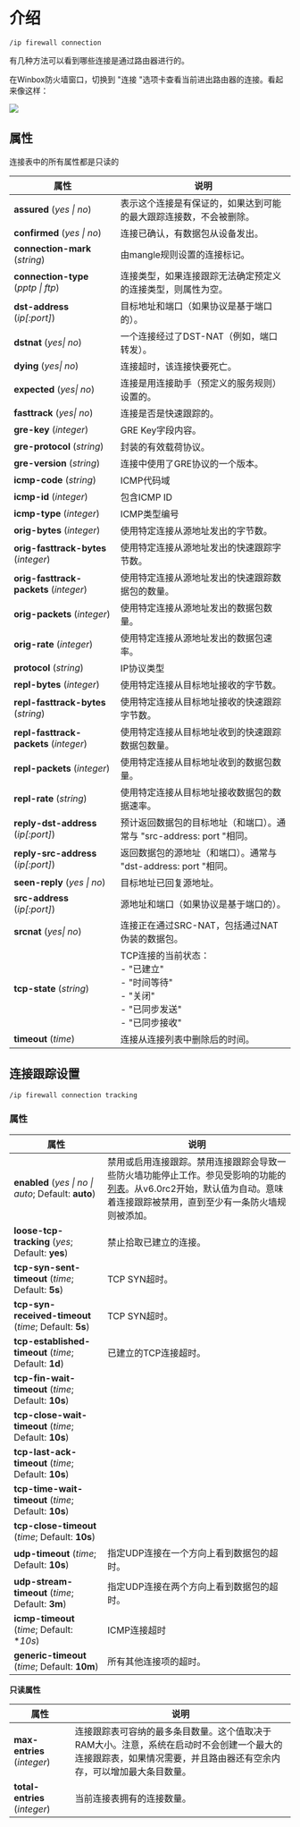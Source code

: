 # 介绍

`/ip firewall connection`

有几种方法可以看到哪些连接是通过路由器进行的。

在Winbox防火墙窗口，切换到 "连接 "选项卡查看当前进出路由器的连接。看起来像这样：

![](https://help.mikrotik.com/docs/download/attachments/130220087/Screenshot_1.png?version=1&modificationDate=1653993869514&api=v2)

## 属性

连接表中的所有属性都是只读的

| 属性                                   | 说明                                                                                                |
| -------------------------------------- | --------------------------------------------------------------------------------------------------- |
| **assured** (_yes \| no_)              | 表示这个连接是有保证的，如果达到可能的最大跟踪连接数，不会被删除。                                  |
| **confirmed** (_yes \| no_)            | 连接已确认，有数据包从设备发出。                                                                    |
| **connection-mark** (_string_)         | 由mangle规则设置的连接标记。                                                                        |
| **connection-type** (_pptp \| ftp_)    | 连接类型，如果连接跟踪无法确定预定义的连接类型，则属性为空。                                        |
| **dst-address** (_ip[:port]_)          | 目标地址和端口（如果协议是基于端口的）。                                                            |
| **dstnat** (_yes\| no_)                | 一个连接经过了DST-NAT（例如，端口转发）。                                                           |
| **dying** (_yes\| no_)                 | 连接超时，该连接快要死亡。                                                                          |
| **expected** (_yes\| no_)              | 连接是用连接助手（预定义的服务规则）设置的。                                                        |
| **fasttrack** (_yes\| no_)             | 连接是否是快速跟踪的。                                                                              |
| **gre-key** (_integer_)                | GRE Key字段内容。                                                                                   |
| **gre-protocol** (_string_)            | 封装的有效载荷协议。                                                                                |
| **gre-version** (_string_)             | 连接中使用了GRE协议的一个版本。                                                                     |
| **icmp-code** (_string_)               | ICMP代码域                                                                                          |
| **icmp-id** (_integer_)                | 包含ICMP ID                                                                                         |
| **icmp-type** (_integer_)              | ICMP类型编号                                                                                        |
| **orig-bytes** (_integer_)             | 使用特定连接从源地址发出的字节数。                                                                  |
| **orig-fasttrack-bytes** (_integer_)   | 使用特定连接从源地址发出的快速跟踪字节数。                                                          |
| **orig-fasttrack-packets** (_integer_) | 使用特定连接从源地址发出的快速跟踪数据包的数量。                                                    |
| **orig-packets** (_integer_)           | 使用特定连接从源地址发出的数据包数量。                                                              |
| **orig-rate** (_integer_)              | 使用特定连接从源地址发出的数据包速率。                                                              |
| **protocol** (_string_)                | IP协议类型                                                                                          |
| **repl-bytes** (_integer_)             | 使用特定连接从目标地址接收的字节数。                                                                |
| **repl-fasttrack-bytes** (_string_)    | 使用特定连接从目标地址接收的快速跟踪字节数。                                                        |
| **repl-fasttrack-packets** (_integer_) | 使用特定连接从目标地址收到的快速跟踪数据包数量。                                                    |
| **repl-packets** (_integer_)           | 使用特定连接从目标地址收到的数据包数量。                                                            |
| **repl-rate** (_string_)               | 使用特定连接从目标地址接收数据包的数据速率。                                                        |
| **reply-dst-address** (_ip[:port]_)    | 预计返回数据包的目标地址（和端口）。通常与 "src-address: port "相同。                               |
| **reply-src-address** (_ip[:port]_)    | 返回数据包的源地址（和端口）。通常与 "dst-address: port "相同。                                     |
| **seen-reply** (_yes \| no_)           | 目标地址已回复源地址。                                                                              |
| **src-address** (_ip[:port]_)          | 源地址和端口（如果协议是基于端口的）。                                                              |
| **srcnat** (_yes\| no_)                | 连接正在通过SRC-NAT，包括通过NAT伪装的数据包。                                                      |
| **tcp-state** (_string_)               | TCP连接的当前状态：  <br>- "已建立"<br>- "时间等待"<br>- "关闭"<br>- "已同步发送"<br>- "已同步接收" |
| **timeout** (_time_)                   | 连接从连接列表中删除后的时间。                                                                      |

## 连接跟踪设置

`/ip firewall connection tracking`

### 属性

| 属性                                                   | 说明                                                                                                                                                                                                                                                                                         |
| ------------------------------------------------------ | -------------------------------------------------------------------------------------------------------------------------------------------------------------------------------------------------------------------------------------------------------------------------------------------- |
| **enabled** (_yes \| no \| auto_; Default: **auto**)   | 禁用或启用连接跟踪。禁用连接跟踪会导致一些防火墙功能停止工作。参见受影响的功能的 [列表](https://wiki.mikrotik.com/wiki/Manual:IP/Firewall/Connection_tracking#Features_affected_by_connection_tracking)。从v6.0rc2开始，默认值为自动。意味着连接跟踪被禁用，直到至少有一条防火墙规则被添加。 |
| **loose-tcp-tracking** (_yes_; Default: **yes**)       | 禁止拾取已建立的连接。                                                                                                                                                                                                                                                                       |
| **tcp-syn-sent-timeout** (_time_; Default: **5s**)     | TCP SYN超时。                                                                                                                                                                                                                                                                                |
| **tcp-syn-received-timeout** (_time_; Default: **5s**) | TCP SYN超时。                                                                                                                                                                                                                                                                                |
| **tcp-established-timeout** (_time_; Default: **1d**)  | 已建立的TCP连接超时。                                                                                                                                                                                                                                                                        |
| **tcp-fin-wait-timeout** (_time_; Default: **10s**)    |
| **tcp-close-wait-timeout** (_time_; Default: **10s**)  |
| **tcp-last-ack-timeout** (_time_; Default: **10s**)    |
| **tcp-time-wait-timeout** (_time_; Default: **10s**)   |
| **tcp-close-timeout** (_time_; Default: **10s**)       |
| **udp-timeout** (_time_; Default: **10s**)             | 指定UDP连接在一个方向上看到数据包的超时。                                                                                                                                                                                                                                                    |
| **udp-stream-timeout** (_time_; Default: **3m**)       | 指定UDP连接在两个方向上看到数据包的超时。                                                                                                                                                                                                                                                    |
| **icmp-timeout** (_time_; Default: **10s*)             | ICMP连接超时                                                                                                                                                                                                                                                                                 |
| **generic-timeout** (_time_; Default: **10m**)         | 所有其他连接项的超时。                                                                                                                                                                                                                                                                       |
  
**只读属性**

| 属性                          | 说明                                                                                                                                                              |
| ----------------------------- | ----------------------------------------------------------------------------------------------------------------------------------------------------------------- |
| **max-entries** (_integer_)   | 连接跟踪表可容纳的最多条目数量。这个值取决于RAM大小。注意，系统在启动时不会创建一个最大的连接跟踪表，如果情况需要，并且路由器还有空余内存，可以增加最大条目数量。 |
| **total-entries** (_integer_) | 当前连接表拥有的连接数量。                                                                                                                                        |
